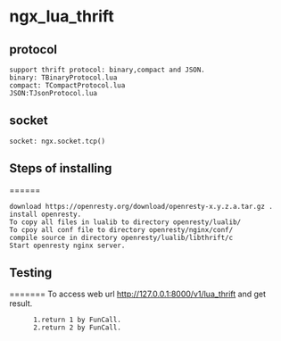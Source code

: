 # ngx_lua_thrift
## protocol

    support thrift protocol: binary,compact and JSON.
    binary: TBinaryProtocol.lua
    compact: TCompactProtocol.lua
    JSON:TJsonProtocol.lua
    
## socket

    socket: ngx.socket.tcp()
    
## Steps of installing
======

    download https://openresty.org/download/openresty-x.y.z.a.tar.gz .
    install openresty.
    To copy all files in lualib to directory openresty/lualib/
    To cpoy all conf file to directory openresty/nginx/conf/
    compile source in directory openresty/lualib/libthrift/c
    Start openresty nginx server.

## Testing
=======
    To access web url http://127.0.0.1:8000/v1/lua_thrift and get result.

          1.return 1 by FunCall.
          2.return 2 by FunCall.

